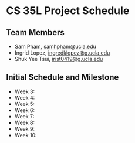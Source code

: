 # CS 35L Project Schedule

## Team Members
- Sam Pham, samhpham@ucla.edu
- Ingrid Lopez, ingredklopez@g.ucla.edu
- Shuk Yee Tsui, irist0419@g.ucla.edu

## Initial Schedule and Milestone

- Week 3:
- Week 4:
- Week 5:
- Week 6:
- Week 7:
- Week 8:
- Week 9:
- Week 10:
